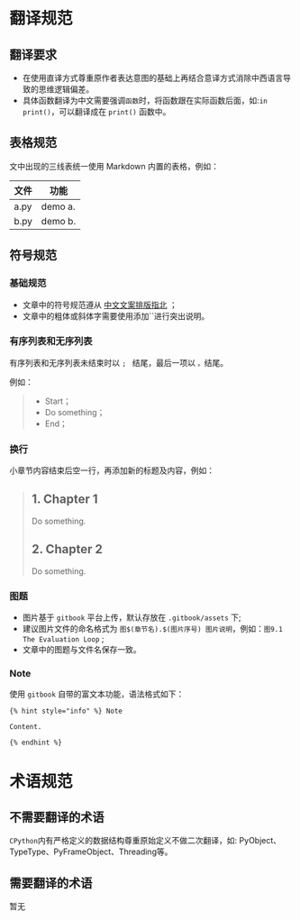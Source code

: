 # 翻译规范

## 翻译要求
* 在使用直译方式尊重原作者表达意图的基础上再结合意译方式消除中西语言导致的思维逻辑偏差。
* 具体函数翻译为中文需要强调`函数`时，将函数跟在实际函数后面，如:`in print()`，可以翻译成在 `print()` 函数中。



## 表格规范

文中出现的三线表统一使用 Markdown 内置的表格，例如：

| 文件 | 功能    |
| ---- | ------- |
| a.py | demo a. |
| b.py | demo b. |



## 符号规范

### 基础规范

* 文章中的符号规范遵从 [中文文案排版指北](https://github.com/sparanoid/chinese-copywriting-guidelines) ；
* 文章中的粗体或斜体字需要使用添加``进行突出说明。


### 有序列表和无序列表

有序列表和无序列表未结束时以 `; ` 结尾，最后一项以 `。`结尾。

例如：

> - Start；
> - Do something；
> - End；



### 换行

小章节内容结束后空一行，再添加新的标题及内容，例如：

> ## 1. Chapter 1
>
> Do something.
>
> 
>
> ## 2. Chapter 2
>
> Do something.
>
> 



### 图题

* 图片基于 `gitbook` 平台上传，默认存放在 `.gitbook/assets` 下;
* 建议图片文件的命名格式为 `图$(章节名).$(图片序号) 图片说明`，例如：`图9.1 The Evaluation Loop` ;
* 文章中的图题与文件名保存一致。



### Note

使用 `gitbook` 自带的富文本功能，语法格式如下：

```
{% hint style="info" %} Note

Content.

{% endhint %}
```



# 术语规范

## 不需要翻译的术语
`CPython`内有严格定义的数据结构尊重原始定义不做二次翻译，如: PyObject、TypeType、PyFrameObject、Threading等。



## 需要翻译的术语
暂无
